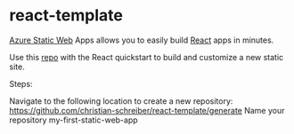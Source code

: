 # react-template
[Azure Static Web](https://learn.microsoft.com/en-us/azure/static-web-apps/overview) Apps allows you to easily build [React](https://reactjs.org/) apps in minutes. 

Use this [repo](https://github.com/login?return_to=%2Fchristian-schreiber%2Freact-template%2Fgenerate) with the React quickstart to build and customize a new static site.

Steps:

Navigate to the following location to create a new repository:
https://github.com/christian-schreiber/react-template/generate
Name your repository my-first-static-web-app
